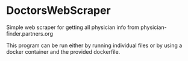 # DoctorsWebScraper

Simple web scraper for getting all physician info from physician-finder.partners.org

This program can be run either by running individual files or by using a docker container and the provided dockerfile.
